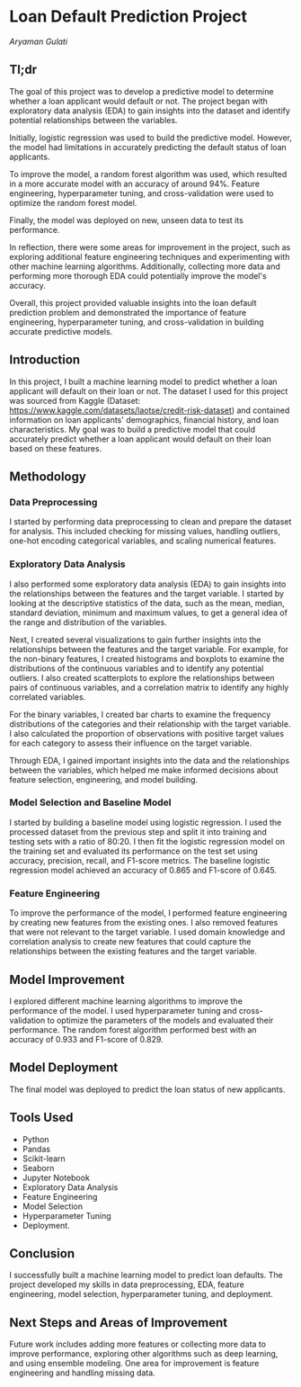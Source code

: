 # Loan Default Prediction Project

*Aryaman Gulati*

## Tl;dr

The goal of this project was to develop a predictive model to determine whether a loan applicant would default or not. The project began with exploratory data analysis (EDA) to gain insights into the dataset and identify potential relationships between the variables.

Initially, logistic regression was used to build the predictive model. However, the model had limitations in accurately predicting the default status of loan applicants.

To improve the model, a random forest algorithm was used, which resulted in a more accurate model with an accuracy of around 94%. Feature engineering, hyperparameter tuning, and cross-validation were used to optimize the random forest model.

Finally, the model was deployed on new, unseen data to test its performance.

In reflection, there were some areas for improvement in the project, such as exploring additional feature engineering techniques and experimenting with other machine learning algorithms. Additionally, collecting more data and performing more thorough EDA could potentially improve the model's accuracy.

Overall, this project provided valuable insights into the loan default prediction problem and demonstrated the importance of feature engineering, hyperparameter tuning, and cross-validation in building accurate predictive models.


## Introduction

In this project, I built a machine learning model to predict whether a loan applicant will default on their loan or not. The dataset I used for this project was sourced from Kaggle (Dataset: https://www.kaggle.com/datasets/laotse/credit-risk-dataset) and contained information on loan applicants' demographics, financial history, and loan characteristics. My goal was to build a predictive model that could accurately predict whether a loan applicant would default on their loan based on these features.

## Methodology

### Data Preprocessing

I started by performing data preprocessing to clean and prepare the dataset for analysis. This included checking for missing values, handling outliers, one-hot encoding categorical variables, and scaling numerical features.

### Exploratory Data Analysis

I also performed some exploratory data analysis (EDA) to gain insights into the relationships between the features and the target variable. I started by looking at the descriptive statistics of the data, such as the mean, median, standard deviation, minimum and maximum values, to get a general idea of the range and distribution of the variables. 

Next, I created several visualizations to gain further insights into the relationships between the features and the target variable. For example, for the non-binary features, I created histograms and boxplots to examine the distributions of the continuous variables and to identify any potential outliers. I also created scatterplots to explore the relationships between pairs of continuous variables, and a correlation matrix to identify any highly correlated variables.

For the binary variables, I created bar charts to examine the frequency distributions of the categories and their relationship with the target variable. I also calculated the proportion of observations with positive target values for each category to assess their influence on the target variable.

Through EDA, I gained important insights into the data and the relationships between the variables, which helped me make informed decisions about feature selection, engineering, and model building.

### Model Selection and Baseline Model

I started by building a baseline model using logistic regression. I used the processed dataset from the previous step and split it into training and testing sets with a ratio of 80:20. I then fit the logistic regression model on the training set and evaluated its performance on the test set using accuracy, precision, recall, and F1-score metrics. The baseline logistic regression model achieved an accuracy of 0.865 and F1-score of 0.645.

### Feature Engineering

To improve the performance of the model, I performed feature engineering by creating new features from the existing ones. I also removed features that were not relevant to the target variable. I used domain knowledge and correlation analysis to create new features that could capture the relationships between the existing features and the target variable.

## Model Improvement
I explored different machine learning algorithms to improve the performance of the model. I used hyperparameter tuning and cross-validation to optimize the parameters of the models and evaluated their performance. The random forest algorithm performed best with an accuracy of 0.933 and F1-score of 0.829.

## Model Deployment
The final model was deployed to predict the loan status of new applicants. 

## Tools Used 
* Python
* Pandas
* Scikit-learn
* Seaborn
* Jupyter Notebook
* Exploratory Data Analysis
* Feature Engineering
* Model Selection
* Hyperparameter Tuning
* Deployment.

## Conclusion
I successfully built a machine learning model to predict loan defaults. The project developed my skills in data preprocessing, EDA, feature engineering, model selection, hyperparameter tuning, and deployment.

## Next Steps and Areas of Improvement
Future work includes adding more features or collecting more data to improve performance, exploring other algorithms such as deep learning, and using ensemble modeling. One area for improvement is feature engineering and handling missing data.

